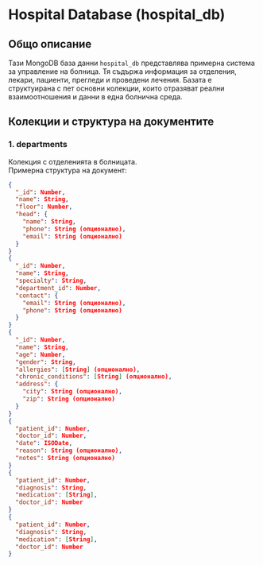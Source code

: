 # Hospital Database (hospital_db)

## Общо описание

Тази MongoDB база данни `hospital_db` представлява примерна система за управление на болница. Тя съдържа информация за отделения, лекари, пациенти, прегледи и проведени лечения. Базата е структуирана с пет основни колекции, които отразяват реални взаимоотношения и данни в една болнична среда.

## Колекции и структура на документите

### 1. departments  
Колекция с отделенията в болницата.  
Примерна структура на документ:  
```json
{
  "_id": Number,
  "name": String,
  "floor": Number,
  "head": {
    "name": String,
    "phone": String (опционално),
    "email": String (опционално)
  }
}
{
  "_id": Number,
  "name": String,
  "specialty": String,
  "department_id": Number,
  "contact": {
    "email": String (опционално),
    "phone": String (опционално)
  }
}
{
  "_id": Number,
  "name": String,
  "age": Number,
  "gender": String,
  "allergies": [String] (опционално),
  "chronic_conditions": [String] (опционално),
  "address": {
    "city": String (опционално),
    "zip": String (опционално)
  }
}
{
  "patient_id": Number,
  "doctor_id": Number,
  "date": ISODate,
  "reason": String (опционално),
  "notes": String (опционално)
}
{
  "patient_id": Number,
  "diagnosis": String,
  "medication": [String],
  "doctor_id": Number
}
{
  "patient_id": Number,
  "diagnosis": String,
  "medication": [String],
  "doctor_id": Number
}
